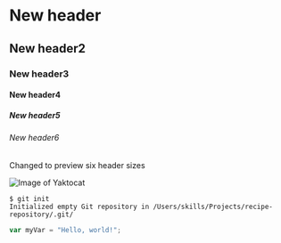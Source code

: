 # New header
## New header2
### New header3
#### New header4
##### New header5
###### New header6


Changed to preview six header sizes


![Image of Yaktocat](https://octodex.github.com/images/yaktocat.png)

```
$ git init
Initialized empty Git repository in /Users/skills/Projects/recipe-repository/.git/
```

``` javascript
var myVar = "Hello, world!";
```
